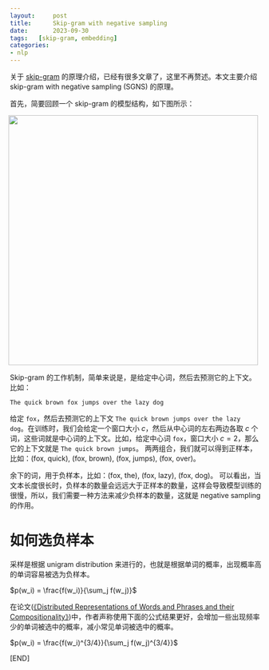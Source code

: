 ```yaml
---
layout:     post
title:      Skip-gram with negative sampling
date:       2023-09-30
tags:   [skip-gram, embedding]
categories: 
- nlp
---
```


关于 [skip-gram](https://arxiv.org/abs/1301.3781) 的原理介绍，已经有很多文章了，这里不再赘述。本文主要介绍 skip-gram with negative sampling (SGNS) 的原理。


首先，简要回顾一个 skip-gram 的模型结构，如下图所示：
<div style="display: flex; justify-content: center;">
  <div style="margin-right: 10px;">
    <img src='https://file.ddot.cc/imagehost/2023/cbow-skipgram.png' width='500pt'>
  </div>
</div>

Skip-gram 的工作机制，简单来说是，是给定中心词，然后去预测它的上下文。比如：

```text
The quick brown fox jumps over the lazy dog
```

给定 `fox`，然后去预测它的上下文 `The quick brown jumps over the lazy dog`。在训练时，我们会给定一个窗口大小 $c$，然后从中心词的左右两边各取 $c$ 个词，这些词就是中心词的上下文。比如，给定中心词 `fox`，窗口大小 $c=2$，那么它的上下文就是 `The quick brown jumps`。 两两组合，我们就可以得到正样本，比如：(fox, quick), (fox, brown), (fox, jumps), (fox, over)。

余下的词，用于负样本，比如：(fox, the), (fox, lazy), (fox, dog)。
可以看出，当文本长度很长时，负样本的数量会远远大于正样本的数量，这样会导致模型训练的很慢，所以，我们需要一种方法来减少负样本的数量，这就是 negative sampling 的作用。

# 如何选负样本 

采样是根据 unigram distribution 来进行的，也就是根据单词的概率，出现概率高的单词容易被选为负样本。

$p(w_i) = \frac{f(w_i)}{\sum_j f(w_j)}$

在论文([《Distributed Representations of Words and Phrases
and their Compositionality》](https://arxiv.org/pdf/1310.4546.pdf))中，作者声称使用下面的公式结果更好，会增加一些出现频率少的单词被选中的概率，减小常见单词被选中的概率。

$p(w_i) = \frac{f(w_i)^{3/4}}{\sum_j f(w_j)^{3/4}}$

[END]
